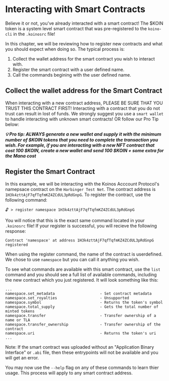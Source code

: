 # Interacting with Smart Contracts

Believe it or not, you've already interacted with a smart contract! The $KOIN token is a system level smart contract that was pre-registered to the `koino-cli` in the `.koinosrc` file!

In this chapter, we will be reviewing how to register new contracts and what you should expect when doing so.  The typical process is:

1. Collect the wallet address for the smart contract you wish to interact with.
2. Register the smart contract with a user defined name.
3. Call the commands begining with the user defined name.

## Collect the wallet address for the Smart Contract

When interacting with a new contract address, PLEASE BE SURE THAT YOU TRUST THIS CONTRACT FIRST! Interacting with a contract that you do not trust can result in lost of funds. We strongly suggest you use a `smart wallet` to handle interacting with unknown smart contracts! OR follow our Pro Tip below: 


___💡 Pro tip: ALWAYS generate a new wallet and supply it with the minimum number of $KOIN tokens that you need to complete the transaction you wish. For example, if you are interacting with a new NFT contract that cost 100 $KOIN, create a new wallet and send 100 $KOIN + some extra for the Mana cost___

## Register the Smart Contract

In this example, we will be interacting with the Koinos Acccount Protocol's namepsace contract on the `Harbinger Test Net`. The contract address is `1H3k4zttAjF7qfTqfmKZ4ZCdUL3pRdGnpG`. To register the contract, use the following command:

```
🔓 > register namespace 1H3k4zttAjF7qfTqfmKZ4ZCdUL3pRdGnpG
```

You will notice that this is the exact same command located in your `.koinosrc` file! If your register is successful, you will recieve the following response:

```
Contract 'namespace' at address 1H3k4zttAjF7qfTqfmKZ4ZCdUL3pRdGnpG registered
```

When using the register command, the name of the contract is userdefined. We chose to use `namespace` but you can call it anything you wish.

To see what commands are available with this smart contract, use the `list` command and you should see a full list of available commands, including the new contract which you just registered. It will look something like this:

```
...
namespace.set_metadata                    - Set contract metadata
namespace.set_royalties                   - Unsupported
namespace.symbol                          - Returns the token's symbol
namespace.total_supply                    - Gets the total number of minted tokens
namespace.transfer                        - Transfer ownership of a name or TLA
namespace.transfer_ownership              - Transfer ownership of the contract
namespace.uri                             - Returns the token's uri
...
```

Note: If the smart contract was uploaded without an "Application Binary Interface" or `.abi` file, then these entrypoints will not be available and you will get an error.

You may now use the `--help` flag on any of these commands to learn thier usage. This process will apply to any smart contract address.